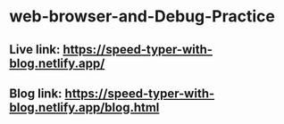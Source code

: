 # web-browser-and-Debug-Practice
## Live link: https://speed-typer-with-blog.netlify.app/ 
## Blog link: https://speed-typer-with-blog.netlify.app/blog.html
